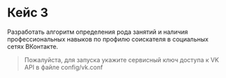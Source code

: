 # Кейс 3



Разработать алгоритм определения рода занятий и наличия профессиональных навыков по профилю соискателя в социальных сетях ВКонтакте.

> Пожалуйста, для запуска укажите сервисный ключ доступа к VK API
> в файле config/vk.conf
